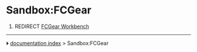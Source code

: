 # Sandbox:FCGear
1.  REDIRECT [FCGear Workbench](FCGear_Workbench.md)



---
⏵ [documentation index](../README.md) > Sandbox:FCGear
